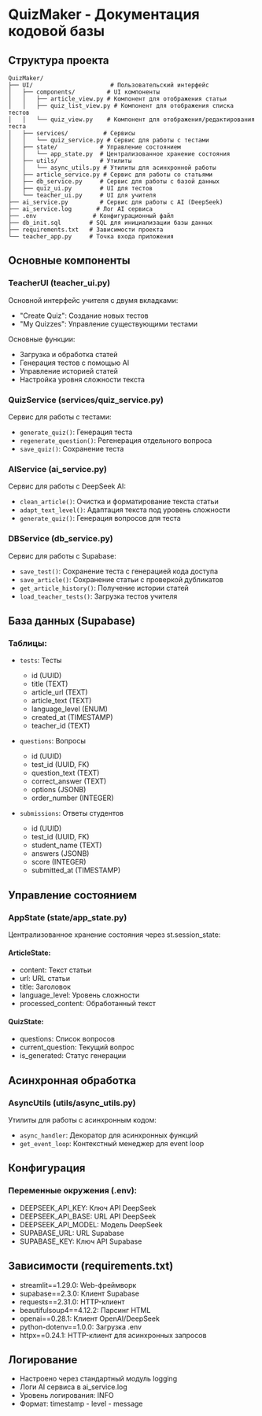 # QuizMaker - Документация кодовой базы

## Структура проекта

```
QuizMaker/
├── UI/                      # Пользовательский интерфейс
│   ├── components/         # UI компоненты
│   │   ├── article_view.py # Компонент для отображения статьи
│   │   ├── quiz_list_view.py # Компонент для отображения списка тестов
│   │   └── quiz_view.py    # Компонент для отображения/редактирования теста
│   ├── services/          # Сервисы
│   │   └── quiz_service.py # Сервис для работы с тестами
│   ├── state/            # Управление состоянием
│   │   └── app_state.py  # Централизованное хранение состояния
│   ├── utils/            # Утилиты
│   │   └── async_utils.py # Утилиты для асинхронной работы
│   ├── article_service.py # Сервис для работы со статьями
│   ├── db_service.py     # Сервис для работы с базой данных
│   ├── quiz_ui.py        # UI для тестов
│   └── teacher_ui.py     # UI для учителя
├── ai_service.py         # Сервис для работы с AI (DeepSeek)
├── ai_service.log       # Лог AI сервиса
├── .env                # Конфигурационный файл
├── db_init.sql        # SQL для инициализации базы данных
├── requirements.txt   # Зависимости проекта
└── teacher_app.py     # Точка входа приложения
```

## Основные компоненты

### TeacherUI (teacher_ui.py)
Основной интерфейс учителя с двумя вкладками:
- "Create Quiz": Создание новых тестов
- "My Quizzes": Управление существующими тестами

Основные функции:
- Загрузка и обработка статей
- Генерация тестов с помощью AI
- Управление историей статей
- Настройка уровня сложности текста

### QuizService (services/quiz_service.py)
Сервис для работы с тестами:
- `generate_quiz()`: Генерация теста
- `regenerate_question()`: Регенерация отдельного вопроса
- `save_quiz()`: Сохранение теста

### AIService (ai_service.py)
Сервис для работы с DeepSeek AI:
- `clean_article()`: Очистка и форматирование текста статьи
- `adapt_text_level()`: Адаптация текста под уровень сложности
- `generate_quiz()`: Генерация вопросов для теста

### DBService (db_service.py)
Сервис для работы с Supabase:
- `save_test()`: Сохранение теста с генерацией кода доступа
- `save_article()`: Сохранение статьи с проверкой дубликатов
- `get_article_history()`: Получение истории статей
- `load_teacher_tests()`: Загрузка тестов учителя

## База данных (Supabase)

### Таблицы:
- `tests`: Тесты
  - id (UUID)
  - title (TEXT)
  - article_url (TEXT)
  - article_text (TEXT)
  - language_level (ENUM)
  - created_at (TIMESTAMP)
  - teacher_id (TEXT)

- `questions`: Вопросы
  - id (UUID)
  - test_id (UUID, FK)
  - question_text (TEXT)
  - correct_answer (TEXT)
  - options (JSONB)
  - order_number (INTEGER)

- `submissions`: Ответы студентов
  - id (UUID)
  - test_id (UUID, FK)
  - student_name (TEXT)
  - answers (JSONB)
  - score (INTEGER)
  - submitted_at (TIMESTAMP)

## Управление состоянием

### AppState (state/app_state.py)
Централизованное хранение состояния через st.session_state:

#### ArticleState:
- content: Текст статьи
- url: URL статьи
- title: Заголовок
- language_level: Уровень сложности
- processed_content: Обработанный текст

#### QuizState:
- questions: Список вопросов
- current_question: Текущий вопрос
- is_generated: Статус генерации

## Асинхронная обработка

### AsyncUtils (utils/async_utils.py)
Утилиты для работы с асинхронным кодом:
- `async_handler`: Декоратор для асинхронных функций
- `get_event_loop`: Контекстный менеджер для event loop

## Конфигурация

### Переменные окружения (.env):
- DEEPSEEK_API_KEY: Ключ API DeepSeek
- DEEPSEEK_API_BASE: URL API DeepSeek
- DEEPSEEK_API_MODEL: Модель DeepSeek
- SUPABASE_URL: URL Supabase
- SUPABASE_KEY: Ключ API Supabase

## Зависимости (requirements.txt)
- streamlit==1.29.0: Web-фреймворк
- supabase==2.3.0: Клиент Supabase
- requests==2.31.0: HTTP-клиент
- beautifulsoup4==4.12.2: Парсинг HTML
- openai==0.28.1: Клиент OpenAI/DeepSeek
- python-dotenv==1.0.0: Загрузка .env
- httpx==0.24.1: HTTP-клиент для асинхронных запросов

## Логирование
- Настроено через стандартный модуль logging
- Логи AI сервиса в ai_service.log
- Уровень логирования: INFO
- Формат: timestamp - level - message
